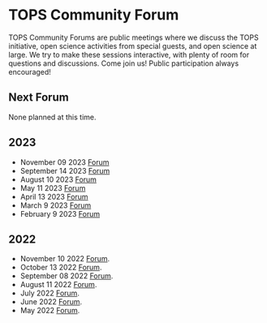 # TOPS Community Forum

TOPS Community Forums are public meetings where we discuss the TOPS initiative, open science activities from special guests, and open science at large. We try to make these sessions interactive, with plenty of room for questions and discussions. Come join us! Public participation always encouraged!

## Next Forum

None planned at this time.

## 2023

* November 09 2023 [Forum](./20231109_community_forum.md)
* September 14 2023 [Forum](./20230914_community_forum.md)
* August 10 2023 [Forum](./20230810_community_forum.md)
* May 11 2023 [Forum](./20230511_community_forum.md)
* April 13 2023 [Forum](./20230413_community_forum.md)
* March 9 2023 [Forum](./20230309_community_forum.md)
* February 9 2023 [Forum](./20230209_community_forum.md)

## 2022

* November 10 2022 [Forum](./2022_Forums/20221110_community_forum.md). 
* October 13 2022 [Forum](./2022_Forums/20221013_community_forum.md).
* September 08 2022 [Forum](./2022_Forums/20220908_community_forum.md). 
* August 11 2022 [Forum](./2022_Forums/20220811_community_forum.md).
* July 2022 [Forum](./2022_Forums/20220714_community_forum.md).
* June 2022 [Forum](./2022_Forums/20220609_community_forum.md). 
* May 2022 [Forum](./2022_Forums/20220512_community_forum.md). 
